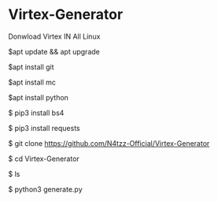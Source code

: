 # Virtex-Generator

Donwload Virtex IN All Linux

$apt update && apt upgrade

$apt install git

$apt install mc

$apt install python

$ pip3 install bs4

$ pip3 install requests

$ git clone https://github.com/N4tzz-Official/Virtex-Generator

$ cd Virtex-Generator

$ ls

$ python3 generate.py
